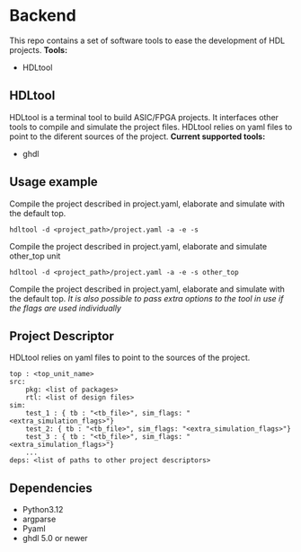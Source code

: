 # Backend 
This repo contains a set of software tools to ease the development of HDL projects.
**Tools:**
- HDLtool
## HDLtool
HDLtool is a terminal tool to build ASIC/FPGA projects. It interfaces other tools to compile and simulate the project files. HDLtool relies on yaml files to point to the diferent sources of the project.
**Current supported tools:**
- ghdl
## Usage example
Compile the project described in project.yaml, elaborate and simulate with the default top.
```
hdltool -d <project_path>/project.yaml -a -e -s
```
Compile the project described in project.yaml, elaborate and simulate other_top unit
```
hdltool -d <project_path>/project.yaml -a -e -s other_top
```
Compile the project described in project.yaml, elaborate and simulate with the default top.
_It is also possible to pass extra options to the tool in use if the flags are used individually_
## Project Descriptor
HDLtool relies on yaml files to point to the sources of the project.
```
top : <top_unit_name>
src:
    pkg: <list of packages>
    rtl: <list of design files>
sim:
    test_1 : { tb : "<tb_file>", sim_flags: "<extra_simulation_flags>"}
    test_2: { tb : "<tb_file>", sim_flags: "<extra_simulation_flags>"}
    test_3 : { tb : "<tb_file>", sim_flags: "<extra_simulation_flags>"}
    ...
deps: <list of paths to other project descriptors>
```
## Dependencies
- Python3.12
- argparse
- Pyaml
- ghdl 5.0 or newer
